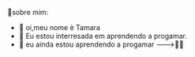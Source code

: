 🍁sobre mim:

- 👋 oi,meu nome è Tamara
- 👀 Eu estou interresada em aprendendo a progamar.
- 🌱 eu ainda estou aprendendo a progamar
--->🍁💞
